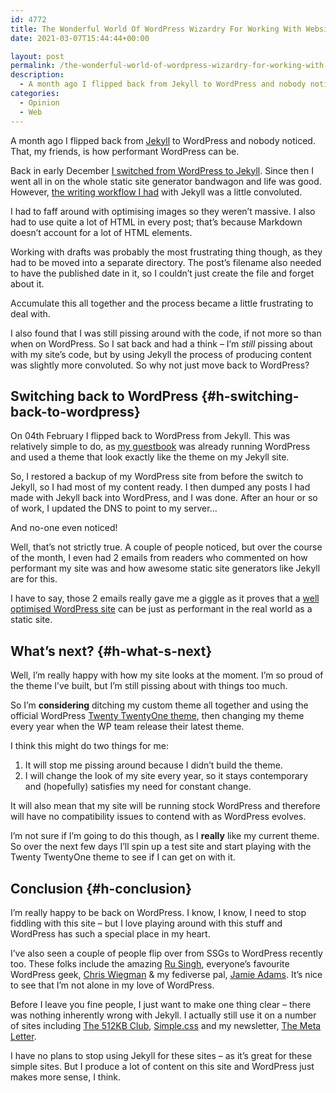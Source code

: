 ```yaml
---
id: 4772
title: The Wonderful World Of WordPress Wizardry For Working With Websites
date: 2021-03-07T15:44:44+00:00

layout: post
permalink: /the-wonderful-world-of-wordpress-wizardry-for-working-with-websites/
description:
  - A month ago I flipped back from Jekyll to WordPress and nobody noticed. That, my friends, is how performant WordPress can be.
categories:
  - Opinion
  - Web
---
```

<p class="medium">
  A month ago I flipped back from <a href="https://jekyllrb.com/" target="_blank" rel="noreferrer noopener">Jekyll</a> to WordPress and nobody noticed. That, my friends, is how performant WordPress can be.
</p>

Back in early December [I switched from WordPress to Jekyll](https://kevq.uk/goodbye-wordpress-switched-to-jekyll/). Since then I went all in on the whole static site generator bandwagon and life was good. However, [the writing workflow I had](https://kevq.uk/my-writing-workflow/) with Jekyll was a little convoluted.

I had to faff around with optimising images so they weren&#8217;t massive. I also had to use quite a lot of HTML in every post; that&#8217;s because Markdown doesn&#8217;t account for a lot of HTML elements.

Working with drafts was probably the most frustrating thing though, as they had to be moved into a separate directory. The post&#8217;s filename also needed to have the published date in it, so I couldn&#8217;t just create the file and forget about it.

Accumulate this all together and the process became a little frustrating to deal with.

I also found that I was still pissing around with the code, if not more so than when on WordPress. So I sat back and had a think &#8211; I&#8217;m _still_ pissing about with my site&#8217;s code, but by using Jekyll the process of producing content was slightly more convoluted. So why not just move back to WordPress?

## Switching back to WordPress {#h-switching-back-to-wordpress}

On 04th February I flipped back to WordPress from Jekyll. This was relatively simple to do, as [my guestbook](https://kevq.uk/guestbook/) was already running WordPress and used a theme that look exactly like the theme on my Jekyll site.

So, I restored a backup of my WordPress site from before the switch to Jekyll, so I had most of my content ready. I then dumped any posts I had made with Jekyll back into WordPress, and I was done. After an hour or so of work, I updated the DNS to point to my server&#8230;

<p class="medium">
  And no-one even noticed!
</p>

Well, that&#8217;s not strictly true. A couple of people noticed, but over the course of the month, I even had 2 emails from readers who commented on how performant my site was and how awesome static site generators like Jekyll are for this.

I have to say, those 2 emails really gave me a giggle as it proves that a [well optimised WordPress site](https://kevq.uk/the-case-for-wordpress/) can be just as performant in the real world as a static site.

## What&#8217;s next? {#h-what-s-next}

Well, I&#8217;m really happy with how my site looks at the moment. I&#8217;m so proud of the theme I&#8217;ve built, but I&#8217;m still pissing about with things too much.

So I&#8217;m **considering** ditching my custom theme all together and using the official WordPress <a href="https://wordpress.org/themes/twentytwentyone/" target="_blank" rel="noreferrer noopener">Twenty TwentyOne theme</a>, then changing my theme every year when the WP team release their latest theme.

I think this might do two things for me:

  1. It will stop me pissing around because I didn&#8217;t build the theme.
  2. I will change the look of my site every year, so it stays contemporary and (hopefully) satisfies my need for constant change.

It will also mean that my site will be running stock WordPress and therefore will have no compatibility issues to contend with as WordPress evolves.

I&#8217;m not sure if I&#8217;m going to do this though, as I **really** like my current theme. So over the next few days I&#8217;ll spin up a test site and start playing with the Twenty TwentyOne theme to see if I can get on with it.

## Conclusion {#h-conclusion}

I&#8217;m really happy to be back on WordPress. I know, I know, I need to stop fiddling with this site &#8211; but I love playing around with this stuff and WordPress has such a special place in my heart.

I&#8217;ve also seen a couple of people flip over from SSGs to WordPress recently too. These folks include the amazing <a href="https://rusingh.com/2021/03/05/waving-thankful-goodbye-to-static-websites-and-more/" target="_blank" rel="noreferrer noopener">Ru Singh</a>, everyone&#8217;s favourite WordPress geek, <a href="https://chriswiegman.com/2020/08/hello-wordpress-my-old-friend/" target="_blank" rel="noreferrer noopener">Chris Wiegman</a> & my fediverse pal, <a href="https://jamiesnotes.com" target="_blank" rel="noreferrer noopener">Jamie Adams</a>. It&#8217;s nice to see that I&#8217;m not alone in my love of WordPress.

Before I leave you fine people, I just want to make one thing clear &#8211; there was nothing inherently wrong with Jekyll. I actually still use it on a number of sites including <a href="https://512kb.club" target="_blank" rel="noreferrer noopener">The 512KB Club</a>, <a href="https://simplecss.org" target="_blank" rel="noreferrer noopener">Simple.css</a> and my newsletter, <a href="https://metaletter.net" target="_blank" rel="noreferrer noopener">The Meta Letter</a>.

I have no plans to stop using Jekyll for these sites &#8211; as it&#8217;s great for these simple sites. But I produce a lot of content on this site and WordPress just makes more sense, I think.
